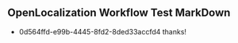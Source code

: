 ## OpenLocalization Workflow Test MarkDown

* 0d564ffd-e99b-4445-8fd2-8ded33accfd4 
thanks!



<!--HONumber=Feb16_HO3-->
